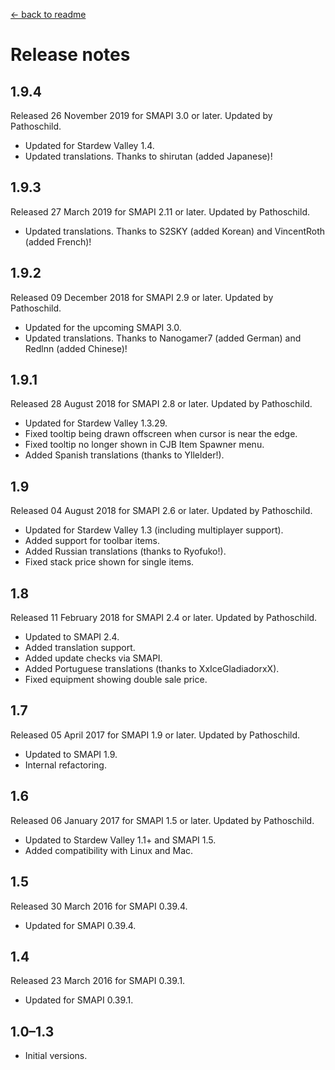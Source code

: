 [← back to readme](README.md)

# Release notes
## 1.9.4
Released 26 November 2019 for SMAPI 3.0 or later. Updated by Pathoschild.

* Updated for Stardew Valley 1.4.
* Updated translations. Thanks to shirutan (added Japanese)!

## 1.9.3
Released 27 March 2019 for SMAPI 2.11 or later. Updated by Pathoschild.

* Updated translations. Thanks to S2SKY (added Korean) and VincentRoth (added French)!

## 1.9.2
Released 09 December 2018 for SMAPI 2.9 or later. Updated by Pathoschild.

* Updated for the upcoming SMAPI 3.0.
* Updated translations. Thanks to Nanogamer7 (added German) and Redlnn (added Chinese)!

## 1.9.1
Released 28 August 2018 for SMAPI 2.8 or later. Updated by Pathoschild.

* Updated for Stardew Valley 1.3.29.
* Fixed tooltip being drawn offscreen when cursor is near the edge.
* Fixed tooltip no longer shown in CJB Item Spawner menu.
* Added Spanish translations (thanks to Yllelder!).

## 1.9
Released 04 August 2018 for SMAPI 2.6 or later. Updated by Pathoschild.

* Updated for Stardew Valley 1.3 (including multiplayer support).
* Added support for toolbar items.
* Added Russian translations (thanks to Ryofuko!).
* Fixed stack price shown for single items.

## 1.8
Released 11 February 2018 for SMAPI 2.4 or later. Updated by Pathoschild.

* Updated to SMAPI 2.4.
* Added translation support.
* Added update checks via SMAPI.
* Added Portuguese translations (thanks to XxIceGladiadorxX).
* Fixed equipment showing double sale price.

## 1.7
Released 05 April 2017 for SMAPI 1.9 or later. Updated by Pathoschild.

* Updated to SMAPI 1.9.
* Internal refactoring.

## 1.6
Released 06 January 2017 for SMAPI 1.5 or later. Updated by Pathoschild.

* Updated to Stardew Valley 1.1+ and SMAPI 1.5.
* Added compatibility with Linux and Mac.

## 1.5
Released 30 March 2016 for SMAPI 0.39.4.

* Updated for SMAPI 0.39.4.

## 1.4
Released 23 March 2016 for SMAPI 0.39.1.

* Updated for SMAPI 0.39.1.

## 1.0–1.3
* Initial versions.
